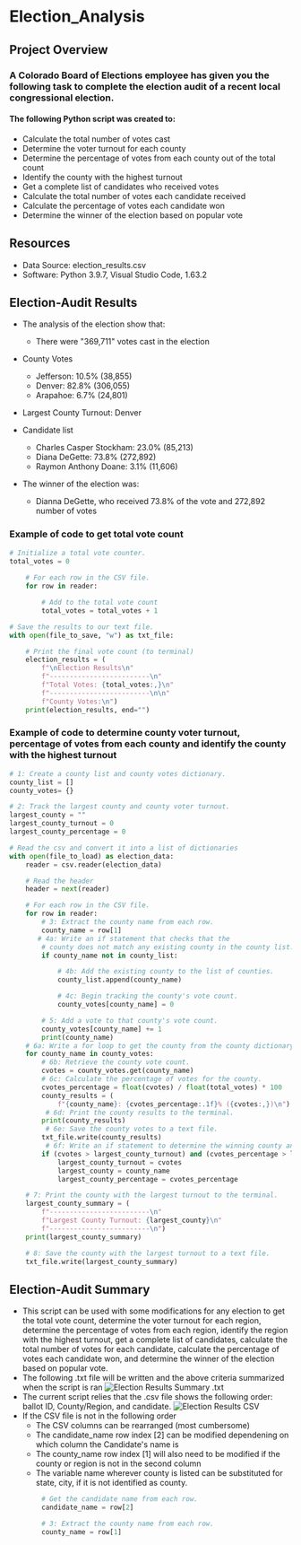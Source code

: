 # Election_Analysis

## Project Overview
### A Colorado Board of Elections employee has given you the following task to complete the election audit of a recent local congressional election.
#### The following Python script was created to:
- Calculate the total number of votes cast
- Determine the voter turnout for each county
- Determine the percentage of votes from each county out of the total count
- Identify the county with the highest turnout
- Get a complete list of candidates who received votes
- Calculate the total number of votes each candidate received
- Calculate the percentage of votes each candidate won
- Determine the winner of the election based on popular vote

## Resources
- Data Source: election_results.csv
- Software: Python 3.9.7, Visual Studio Code, 1.63.2

## Election-Audit Results
- The analysis of the election show that:
  - There were "369,711" votes cast in the election

- County Votes
  - Jefferson: 10.5% (38,855)
  - Denver: 82.8% (306,055)
  - Arapahoe: 6.7% (24,801)
- Largest County Turnout: Denver

- Candidate list
  - Charles Casper Stockham: 23.0% (85,213)
  - Diana DeGette: 73.8% (272,892)
  - Raymon Anthony Doane: 3.1% (11,606)
- The winner of the election was:
    - Dianna DeGette, who received 73.8% of the vote and 272,892 number of votes

### Example of code to get total vote count
```Python
# Initialize a total vote counter.
total_votes = 0
       
    # For each row in the CSV file.
    for row in reader:

        # Add to the total vote count
        total_votes = total_votes + 1

# Save the results to our text file.
with open(file_to_save, "w") as txt_file:

    # Print the final vote count (to terminal)
    election_results = (
        f"\nElection Results\n"
        f"-------------------------\n"
        f"Total Votes: {total_votes:,}\n"
        f"-------------------------\n\n"
        f"County Votes:\n")
    print(election_results, end="")
```

### Example of code to determine county voter turnout, percentage of votes from each county and identify the county with the highest turnout
```Python
# 1: Create a county list and county votes dictionary.
county_list = []
county_votes= {}

# 2: Track the largest county and county voter turnout.
largest_county = ""
largest_county_turnout = 0
largest_county_percentage = 0

# Read the csv and convert it into a list of dictionaries
with open(file_to_load) as election_data:
    reader = csv.reader(election_data)

    # Read the header
    header = next(reader)

    # For each row in the CSV file.
    for row in reader:
        # 3: Extract the county name from each row.
        county_name = row[1]
       # 4a: Write an if statement that checks that the
        # county does not match any existing county in the county list.
        if county_name not in county_list:

            # 4b: Add the existing county to the list of counties.
            county_list.append(county_name)

            # 4c: Begin tracking the county's vote count.
            county_votes[county_name] = 0

        # 5: Add a vote to that county's vote count.
        county_votes[county_name] += 1
        print(county_name)
    # 6a: Write a for loop to get the county from the county dictionary.
    for county_name in county_votes:
        # 6b: Retrieve the county vote count.
        cvotes = county_votes.get(county_name)
        # 6c: Calculate the percentage of votes for the county.
        cvotes_percentage = float(cvotes) / float(total_votes) * 100
        county_results = (
            f"{county_name}: {cvotes_percentage:.1f}% ({cvotes:,})\n")
         # 6d: Print the county results to the terminal.
        print(county_results)
         # 6e: Save the county votes to a text file.
        txt_file.write(county_results)
         # 6f: Write an if statement to determine the winning county and get its vote count.
        if (cvotes > largest_county_turnout) and (cvotes_percentage > largest_county_percentage):
            largest_county_turnout = cvotes
            largest_county = county_name
            largest_county_percentage = cvotes_percentage

    # 7: Print the county with the largest turnout to the terminal.
    largest_county_summary = (
        f"-------------------------\n"
        f"Largest County Turnout: {largest_county}\n"
        f"-------------------------\n")
    print(largest_county_summary)

    # 8: Save the county with the largest turnout to a text file.
    txt_file.write(largest_county_summary)
```

## Election-Audit Summary
- This script can be used with some modifications for any election to get the total vote count, determine the voter turnout for each region, determine the percentage of votes from each region, identify the region with the highest turnout, get a complete list of candidates, calculate the total number of votes for each candidate, calculate the percentage of votes each candidate won, and determine the winner of the election based on popular vote.
- The following .txt file will be written and the above criteria summarized when the script is ran
![Election Results Summary .txt](Resources/Election_Results_Summary.png)
- The current script relies that the .csv file shows the following order: ballot ID, County/Region, and candidate.
![Election Results CSV](Resources/Elections_Results_CSV.png)
- If the CSV file is not in the following order
  - The CSV columns can be rearranged (most cumbersome)
  - The candidate_name row index [2] can be modified dependening on which column the Candidate's name is
  - The county_name row index [1] will also need to be modified if the county or region is not in the second column
  - The variable name wherever county is listed can be substituted for state, city, if it is not identified as county.
```Python
        # Get the candidate name from each row.
        candidate_name = row[2]

        # 3: Extract the county name from each row.
        county_name = row[1]
```
